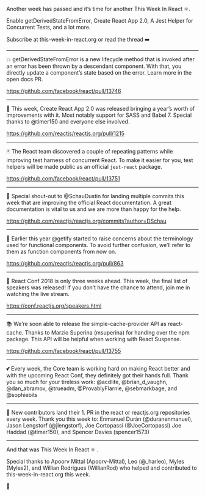 Another week has passed and it’s time for another This Week In React ⚛️.

Enable getDerivedStateFromError, Create React App 2.0, A Jest Helper for Concurrent Tests, and a lot more.

Subscribe at this-week-in-react.org or read the thread ➡️

---

💥 getDerivedStateFromError is a new lifecycle method that is invoked after an error has been thrown by a descendant component. With that, you directly update a component’s state based on the error. Learn more in the open docs PR.

https://github.com/facebook/react/pull/13746

---

🎉 This week, Create React App 2.0 was released bringing a year’s worth of improvements with it. Most notably support for SASS and Babel 7. Special thanks to @timer150 and everyone else involved.

https://github.com/reactjs/reactjs.org/pull/1215

---

🃏 The React team discovered a couple of repeating patterns while improving test harness of concurrent React. To make it easier for you, test helpers will be made public as an official `jest-react` package.

https://github.com/facebook/react/pull/13751

---

📝 Special shout-out to @SchauDustin for landing multiple commits this week that are improving the official React documentation. A great documentation is vital to us and we are more than happy for the help.

https://github.com/reactjs/reactjs.org/commits?author=DSchau

---

🤙 Earlier this year @getify started to raise concerns about the terminology used for functional components. To avoid further confusion, we’ll refer to them as function components from now on.

https://github.com/reactjs/reactjs.org/pull/863

---

👀 React Conf 2018 is only three weeks ahead. This week, the final list of speakers was released! If you don’t have the chance to attend, join me in watching the live stream.

https://conf.reactjs.org/speakers.html

---

📚 We’re soon able to release the simple-cache-provider API as react-cache. Thanks to Marzio Superina (msuperina) for handing over the npm package. This API will be helpful when working with React Suspense.

https://github.com/facebook/react/pull/13755

---

💕 Every week, the Core team is working hard on making React better and with the upcoming React Conf, they definitely got their hands full. Thank you so much for your tireless work: @acdlite, @brian_d_vaughn, @dan_abramov, @trueadm, @ProvablyFlarnie, @sebmarkbage, and @sophiebits

---

👏 New contributors land their 1. PR in the react or reactjs.org repositories every week. Thank you this week to: Enmanuel Durán (@duranenmanuel), Jason Lengstorf (@jlengstorf), Joe Cortopassi (@JoeCortopassi)
Joe Haddad (@timer150), and Spencer Davies (spencer1573)

---

And that was This Week In React ⚛️ .

Special thanks to Apoorv Mittal (Apoorv-Mittal), Leo (@_harleo), Myles (Myles2), and Willian Rodrigues (WillianRod) who helped and contributed to this-week-in-react.org this week.

👋
